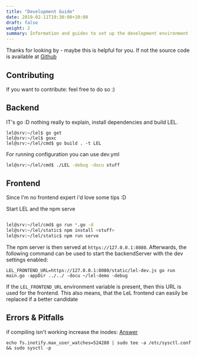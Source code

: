 ```yaml
---
title: "Development Guide"
date: 2019-02-11T19:30:08+10:00
draft: false
weight: 2
summary: Information and guides to set up the development environment
---
```


Thanks for looking by - maybe this is helpful for you. If not the source code is available at [Github](https://github.com/c-f/lel)

## Contributing

If you want to contribute: feel free to do so :)

## Backend

IT's go :D nothing really to explain, install dependencies and build LEL.

```
lel@srv:~/lel$ go get
lel@srv:~/lel$ goxc
lel@srv:~/lel/cmd$ go build . -t LEL
```

For running configuration you can use dev.yml

```bash
lel@srv:~/lel/cmd$ ./LEL -debug -docu stuff
```

## Frontend

Since I'm no frontend expert i'd love some tips :D

Start LEL and the npm serve

```bash

lel@srv:~/lel/cmd$ go run *.go -d
lel@srv:~/lel/static$ npm install <stuff>
lel@srv:~/lel/static$ npm run serve
```

The npm server is then served at `https://127.0.0.1:8080`. Afterwards, the following command can be used to start the backendServer with the dev settings enabled:

```
LEL_FRONTEND_URL=https://127.0.0.1:8080/static/lel-dev.js go run main.go -appDir ../../ -docu ~/lel-demo -debug
```

If the `LEL_FRONTEND_URL` environment variable is present, then this URL is used for the frontend. This also means, that the LeL frontend can easily be replaced if a better candidate

## Errors & Pitfalls

if compiling isn't working increase the inodes: [Answer](https://webpack.js.org/configuration/watch/#not-enough-watchers)

```
echo fs.inotify.max_user_watches=524288 | sudo tee -a /etc/sysctl.conf && sudo sysctl -p
```
